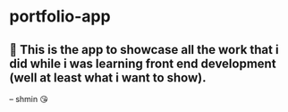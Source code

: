 # portfolio-app

## 🤌 This is the app to showcase all the work that i did while i was learning front end development (well at least what i want to show).

– shmin 😘
